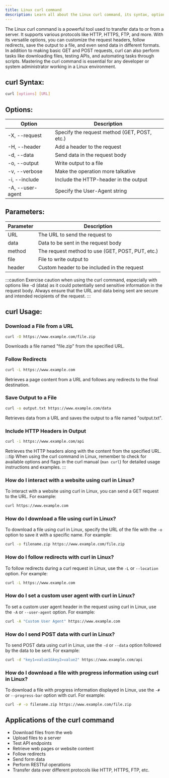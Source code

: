 ```yaml
---
title: Linux curl command
description: Learn all about the Linux curl command, its syntax, options, and how to use it effectively in your terminal commands.
---
```


The Linux curl command is a powerful tool used to transfer data to or from a server. It supports various protocols like HTTP, HTTPS, FTP, and more. With its versatile options, you can customize the request headers, follow redirects, save the output to a file, and even send data in different formats. In addition to making basic GET and POST requests, curl can also perform tasks like downloading files, testing APIs, and automating tasks through scripts. Mastering the curl command is essential for any developer or system administrator working in a Linux environment.

## curl Syntax:
```bash
curl [options] [URL]
```
## Options:

| Option         | Description                               |
|----------------|-------------------------------------------|
| -X, --request  | Specify the request method (GET, POST, etc.) |
| -H, --header   | Add a header to the request               |
| -d, --data     | Send data in the request body             |
| -o, --output   | Write output to a file                    |
| -v, --verbose  | Make the operation more talkative         |
| -i, --include  | Include the HTTP-header in the output     |
| -A, --user-agent | Specify the User-Agent string            |

## Parameters:

| Parameter | Description                                     |
|-----------|-------------------------------------------------|
| URL       | The URL to send the request to                   |
| data      | Data to be sent in the request body              |
| method    | The request method to use (GET, POST, PUT, etc.) |
| file      | File to write output to                          |
| header    | Custom header to be included in the request      |

:::caution
Exercise caution when using the curl command, especially with options like -d (data) as it could potentially send sensitive information in the request body. Always ensure that the URL and data being sent are secure and intended recipients of the request.
:::
## curl Usage:
### Download a File from a URL
```bash
curl -O https://www.example.com/file.zip
```
Downloads a file named "file.zip" from the specified URL.

### Follow Redirects
```bash
curl -L https://www.example.com
```
Retrieves a page content from a URL and follows any redirects to the final destination.

### Save Output to a File
```bash
curl -o output.txt https://www.example.com/data
```
Retrieves data from a URL and saves the output to a file named "output.txt".

### Include HTTP Headers in Output
```bash
curl -i https://www.example.com/api
```
Retrieves the HTTP headers along with the content from the specified URL.
:::tip
When using the curl command in Linux, remember to check for available options and flags in the curl manual (`man curl`) for detailed usage instructions and examples.
:::

### How do I interact with a website using curl in Linux?
To interact with a website using curl in Linux, you can send a GET request to the URL. For example:
```bash
curl https://www.example.com
```

### How do I download a file using curl in Linux?
To download a file using curl in Linux, specify the URL of the file with the `-o` option to save it with a specific name. For example:
```bash
curl -o filename.zip https://www.example.com/file.zip
```

### How do I follow redirects with curl in Linux?
To follow redirects during a curl request in Linux, use the `-L` or `--location` option. For example:
```bash
curl -L https://www.example.com
```

### How do I set a custom user agent with curl in Linux?
To set a custom user agent header in the request using curl in Linux, use the `-A` or `--user-agent` option. For example:
```bash
curl -A "Custom User Agent" https://www.example.com
```

### How do I send POST data with curl in Linux?
To send POST data using curl in Linux, use the `-d` or `--data` option followed by the data to be sent. For example:
```bash
curl -d "key1=value1&key2=value2" https://www.example.com/api
```

### How do I download a file with progress information using curl in Linux?
To download a file with progress information displayed in Linux, use the `-#` or `--progress-bar` option with curl. For example:
```bash
curl -# -o filename.zip https://www.example.com/file.zip
```

## Applications of the curl command

- Download files from the web
- Upload files to a server
- Test API endpoints
- Retrieve web pages or website content
- Follow redirects
- Send form data
- Perform RESTful operations
- Transfer data over different protocols like HTTP, HTTPS, FTP, etc.